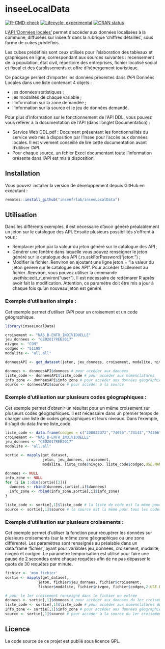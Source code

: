 <!-- README.md is generated from README.Rmd. Please edit that file -->

# inseeLocalData

<!-- badges: start -->

[![R-CMD-check](https://github.com/InseeFrLab/inseeLocalData/workflows/R-CMD-check/badge.svg)](https://github.com/InseeFrLab/inseeLocalData/actions)
[![Lifecycle: experimental](https://img.shields.io/badge/lifecycle-experimental-orange.svg)](https://www.tidyverse.org/lifecycle/#experimental)
[![CRAN status](https://www.r-pkg.org/badges/version/inseeLocalData)](https://cran.r-project.org/package=inseeLocalData)
<!-- badges: end -->

L’[API ‘Données
locales’](https://api.insee.fr/catalogue/site/themes/wso2/subthemes/insee/pages/item-info.jag?name=DonneesLocales&version=V0.1&provider=insee)
permet d’accéder aux données localisées à la commune, diffusées sur
insee.fr dans la rubrique ‘chiffres détaillés’, sous forme de cubes
prédéfinis.

Les cubes prédéfinis sont ceux utilisés pour l’élaboration des tableaux
et graphiques en ligne, correspondant aux sources suivantes :
recensement de la population, état civil, répertoire des entreprises,
fichier localisé social et fiscal et des établissements et offre
d’hébergement touristique.

Ce package permet d’importer les données présentes dans l’API Données
Locales dans une liste contenant 4 objets :

  - les données statistiques ;
  - les modalités de chaque variable ;
  - l’information sur la zone demandée ;
  - l’information sur la source et le jeu de données demandé.

Pour plus d’information sur le fonctionnement de l’API DDL, vous pouvez
vous référer à la documentation de l’API (dans l’onglet Documentation) :

  - Service Web DDL.pdf : Document présentant les fonctionnalités du
    service web mis à disposition par l’Insee pour l’accès aux données
    locales. Il est vivement conseillé de lire cette documentation avant
    d’utiliser l’API.
  - Pour chaque source, un fchier Excel documentant toute l’information
    présente dans l’API est mis à disposition.

## Installation

Vous pouvez installer la version de développement depuis GitHub en exécutant :

``` r
remotes::install_github("inseefrlab/inseeLocalData")
```

## Utilisation

Dans les différents exemples, il est nécessaire d’avoir généré
préalablement un jeton sur le catalogue des API. Ensuite plusieurs
possibilités s’offrent à vous :

  - Remplacer jeton par la valeur du jeton généré sur le catalogue des
    API ;
  - Générer une fenêtre dans laquelle vous pouvez renseigner le jeton
    généré sur le catalogue des API (.rs.askForPassword(“jeton:”) ;
  - Modifier le fichier .Renviron en ajoutant une ligne jeton = “la
    valeur du jeton genere sur le catalogue des API”. Pour accéder
    facilement au fichier .Renviron, vous pouvez utiliser la commande
    usethis::edit\_r\_environ(“user”). Il est nécessaire de redémarer R
    après avoir fait la modification. Attention, ce paramètre doit être
    mis a jour à chaque fois qu’un nouveau jeton est généré.

### Exemple d’utilisation simple :

Cet exemple permet d’utiliser l’API pour un croisement et un code
géographique.

``` r
library(inseeLocalData)

croisement <- "NA5_B-ENTR_INDIVIDUELLE"
jeu_donnees <- "GEO2017REE2017"
nivgeo <- "COM"
codgeo <- "51108"
modalite <- "all.all"

donneesAPI <- get_dataset(jeton, jeu_donnees, croisement, modalite, nivgeo, codgeo)

donnees <- donneesAPI$donnees # pour accéder aux données
liste_code <- donneesAPI$liste_code # pour accéder aux nomenclatures
info_zone <- donneesAPI$info_zone # pour accéder aux données géographiques
source <- donneesAPI$source # pour accéder à la source
```

### Exemple d’utilisation sur plusieurs codes géographiques :

Cet exemple permet d’obtenir un résultat pour un même croisement sur
plusieurs codes géographiques. Il est nécessaire dans un premier temps
de charger une liste de codes géographiques et leurs niveaux. Dans
l’exemple, il s’agit du data.frame liste\_code.

``` r
liste_code <- data.frame(codgeo = c("200023372","74056","74143","74266","74290"), nivgeo = c("EPCI","COM","COM","COM","COM"))
croisement <- "NA5_B-ENTR_INDIVIDUELLE"
jeu_donnees <- "GEO2017REE2017"
modalite <- "all.all"

sortie <- mapply(get_dataset,
                 jeton, jeu_donnees, croisement, 
                 modalite, liste_code$nivgeo, liste_code$codgeo,USE.NAMES = TRUE)

donnees <- NULL
info_zone <- NULL
for (i in 1:dim(sortie)[2]){
  donnees <- rbind(donnees,sortie[,i]$donnees)
  info_zone <- rbind(info_zone,sortie[,i]$info_zone)
}

liste_code <- sortie[,1]$liste_code # la liste de code est la même pour tous les codes géographiques
source <- sortie[,1]$source # la source est la même pour tous les codes géographiques
```

### Exemple d’utilisation sur plusieurs croisements :

Cet exemple permet d’utiliser la fonction pour récupérer les données sur
plusieurs croisements (sur la même zone géographique ou une zone
différente). Les paramètres sont renseignés au préalable dans un
data.frame ‘fichier’, ayant pour variables jeu\_donnees, croisement,
modalite, nivgeo et codgeo. Le paramètre temporisation est utilisé pour
faire une pause de 2 secondes entre chaque requêtes afin de ne pas
dépasser le quota de 30 requêtes par minute.

``` r
fichier <- 'mon fichier'
sortie <- mapply(get_dataset,
               jeton, fichier$jeu_donnees, fichier$croisement, 
               fichier$modalite, fichier$nivgeo, fichier$codgeo,2,USE.NAMES = TRUE)

# pour le 1er croisement renseigné dans le fichier en entrée
donnees <- sortie[,1]$donnees # pour accéder aux données du 1er croisement renseigné dans le fichier
liste_code <- sortie[,1]$liste_code # pour accéder aux nomenclatures du 1er croisement renseigné dans le fichier
info_zone <- sortie[,1]$info_zone # pour accéder aux données géographiques du 1er croisement renseigné dans le fichier
source <- sortie[,1]$source # pour accéder à la source du 1er croisement renseigné dans le fichier
```

## Licence

Le code source de ce projet est publié sous licence GPL.
